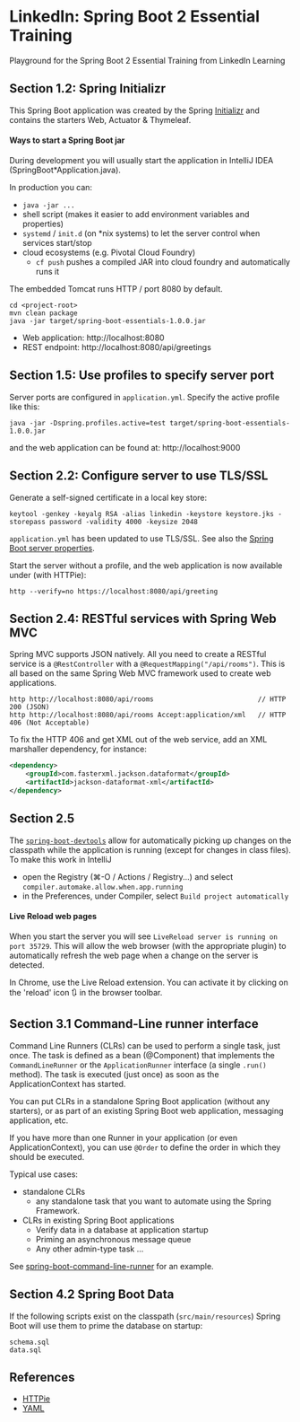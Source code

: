 # LinkedIn: Spring Boot 2 Essential Training

Playground for the Spring Boot 2 Essential Training from LinkedIn Learning

## Section 1.2: Spring Initializr

This Spring Boot application was created by the Spring [Initializr](https://start.spring.io/) and contains the starters Web, Actuator & Thymeleaf.

#### Ways to start a Spring Boot jar
During development you will usually start the application in IntelliJ IDEA (SpringBoot*Application.java).

In production you can:
- `java -jar ...`
- shell script (makes it easier to add environment variables and properties)
- `systemd` / `init.d` (on *nix systems) to let the server control when services start/stop
- cloud ecosystems (e.g. Pivotal Cloud Foundry)
  - `cf push` pushes a compiled JAR into cloud foundry and automatically runs it 

The embedded Tomcat runs HTTP / port 8080 by default.
```shell script
cd <project-root>
mvn clean package
java -jar target/spring-boot-essentials-1.0.0.jar
```

- Web application: http://localhost:8080
- REST endpoint: http://localhost:8080/api/greetings

## Section 1.5: Use profiles to specify server port

Server ports are configured in `application.yml`. Specify the active profile like this:
```shell script
java -jar -Dspring.profiles.active=test target/spring-boot-essentials-1.0.0.jar
```

and the web application can be found at: http://localhost:9000

## Section 2.2: Configure server to use TLS/SSL

Generate a self-signed certificate in a local key store:
```shell script
keytool -genkey -keyalg RSA -alias linkedin -keystore keystore.jks -storepass password -validity 4000 -keysize 2048
```

`application.yml` has been updated to use TLS/SSL. See also the [Spring Boot server properties](https://docs.spring.io/spring-boot/docs/current/reference/html/appendix-application-properties.html#server-properties).

Start the server without a profile, and the web application is now available under (with HTTPie):
```shell script
http --verify=no https://localhost:8080/api/greeting  
```

## Section 2.4: RESTful services with Spring Web MVC

Spring MVC supports JSON natively. 
All you need to create a RESTful service is a `@RestController` with a `@RequestMapping("/api/rooms")`.
This is all based on the same Spring Web MVC framework used to create web applications.

```shell script
http http://localhost:8080/api/rooms                          // HTTP 200 (JSON)
http http://localhost:8080/api/rooms Accept:application/xml   // HTTP 406 (Not Acceptable)
```  

To fix the HTTP 406 and get XML out of the web service, add an XML marshaller dependency, for instance:
```xml
<dependency>
	<groupId>com.fasterxml.jackson.dataformat</groupId>
	<artifactId>jackson-dataformat-xml</artifactId>
</dependency>
```

## Section 2.5

The [`spring-boot-devtools`](https://docs.spring.io/spring-boot/docs/1.3.x-SNAPSHOT/reference/html/using-boot-devtools.html) allow for automatically picking up changes on the classpath while the application is running (except for changes in class files). 
To make this work in IntelliJ
- open the Registry (⌘-O / Actions / Registry...) and select `compiler.automake.allow.when.app.running`
- in the Preferences, under Compiler, select `Build project automatically`

#### Live Reload web pages

When you start the server you will see `LiveReload server is running on port 35729`. This will allow the web browser (with the appropriate plugin) 
to automatically refresh the web page when a change on the server is detected. 

In Chrome, use the Live Reload extension. You can activate it by clicking on the 'reload' icon :arrows_clockwise: in the browser toolbar.

## Section 3.1 Command-Line runner interface

Command Line Runners (CLRs) can be used to perform a single task, just once.
The task is defined as a bean (@Component) that implements the `CommandLineRunner` or the `ApplicationRunner` interface
(a single `.run()` method). The task is executed (just once) as soon as the ApplicationContext has started.

You can put CLRs in a standalone Spring Boot application (without any starters), or as part of an existing 
Spring Boot web application, messaging application, etc.

If you have more than one Runner in your application (or even ApplicationContext), you can use `@Order` to define the order in which they should be executed.

Typical use cases: 
* standalone CLRs
  - any standalone task that you want to automate using the Spring Framework.
* CLRs in existing Spring Boot applications
  - Verify data in a database at application startup
  - Priming an asynchronous message queue
  - Any other admin-type task ...

See [spring-boot-command-line-runner](https://github.com/roelfie/spring-boot-command-line-runner) for an example.

## Section 4.2 Spring Boot Data

If the following scripts exist on the classpath (`src/main/resources`) Spring Boot will use them to prime the database on startup:
```
schema.sql
data.sql
``` 



## References

- [HTTPie](https://httpie.org/)
- [YAML](https://docs.ansible.com/ansible/latest/reference_appendices/YAMLSyntax.html)

